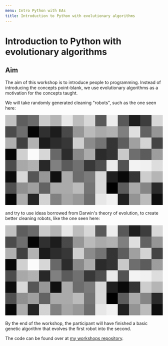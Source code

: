 ```yaml
---
menu: Intro Python with EAs
title: Introduction to Python with evolutionary algorithms
---
```


# Introduction to Python with evolutionary algorithms

## Aim

The aim of this workshop is to introduce people to programming. Instead of introducing the concepts point-blank, we use evolutionary algorithms as a motivation for the concepts taught.

We will take randomly generated cleaning "robots", such as the one seen here:

![Gif with a robot randomly walking around a rectangular grid](initial_robot.gif)

and try to use ideas borrowed from Darwin's theory of evolution, to create better cleaning robots, like the one seen here:

![Gif with a robot walking around a rectangular grid without overlapping its path too much](better_robot.gif)

By the end of the workshop, the participant will have finished a basic genetic algorithm that evolves the first robot into the second.

The code can be found over at [my workshops repository][github-repo].

[github-repo]: https://github.com/RojerGS/workshops